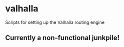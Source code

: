 # valhalla
Scripts for setting up the Valhalla routing engine

## Currently a non-functional junkpile!